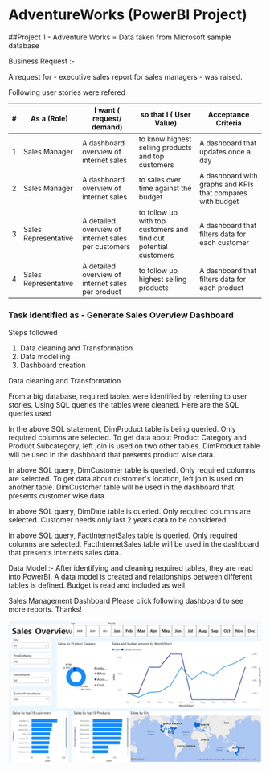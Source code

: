 # AdventureWorks  (PowerBI Project)
##Project 1 - Adventure Works = Data taken from Microsoft sample database

Business Request :- 

A request for - executive sales report for sales managers - was raised.

Following user stories were refered

| # | As a (Role)          | I want ( request/ demand)                           | so that I ( User Value)                                          | Acceptance Criteria                                        |
|---|----------------------|-----------------------------------------------------|------------------------------------------------------------------|------------------------------------------------------------|
| 1 | Sales Manager        | A dashboard overview of internet sales              | to know highest selling products and top customers               | A dashboard that updates once a day                        |
| 2 | Sales Manager        | A dashboard overview of internet sales              | to sales over time against the budget                            | A dashboard with graphs and KPIs that compares with budget |
| 3 | Sales Representative | A detailed overview of internet sales per customers | to follow up with top customers and find out potential customers | A dashboard that filters data for each customer            |
| 4 | Sales Representative | A detailed overview of internet sales per product   | to follow up highest selling products                            | A dashboard that filters data for each product             |

### Task identified as - Generate Sales Overview Dashboard

Steps followed
1. Data cleaning and Transformation
2. Data modelling
3. Dashboard creation

Data cleaning and Transformation

From a big database, required tables were identified by referring to user stories. Using SQL queries the tables were cleaned. Here are the SQL queries used

In the above SQL statement, DimProduct table is being queried. Only required columns are selected. To get data about Product Category and Product Subcategory, left join is used on two other tables. DimProduct table will be used in the dashboard that presents product wise data.

In above SQL query, DimCustomer table is queried. Only required columns are selected. To get data about customer's location, left join is used on another table. DimCustomer table will be used in the dashboard that presents customer wise data.

 In above SQL query, DimDate table is queried. Only required columns are selected. Customer needs only last 2 years data to be considered. 

In above SQL query, FactInternetSales table is queried. Only required columns are selected. FactInternetSales table will be used in the dashboard that presents internets sales data.

Data Model :-
After identifying and cleaning required tables, they are read into PowerBI. A data model is created and relationships between different tables is defined. Budget is read and included as well.

Sales Management Dashboard
Please click following dashboard to see more reports. Thanks!

![](images/report.jpg)

